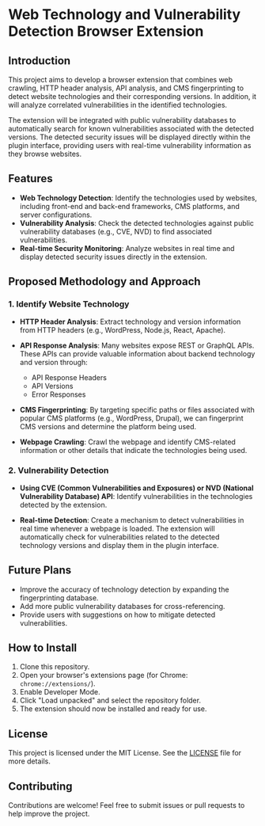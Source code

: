# Web Technology and Vulnerability Detection Browser Extension

## Introduction

This project aims to develop a browser extension that combines web crawling, HTTP header analysis, API analysis, and CMS fingerprinting to detect website technologies and their corresponding versions. In addition, it will analyze correlated vulnerabilities in the identified technologies.

The extension will be integrated with public vulnerability databases to automatically search for known vulnerabilities associated with the detected versions. The detected security issues will be displayed directly within the plugin interface, providing users with real-time vulnerability information as they browse websites.

## Features
- **Web Technology Detection**: Identify the technologies used by websites, including front-end and back-end frameworks, CMS platforms, and server configurations.
- **Vulnerability Analysis**: Check the detected technologies against public vulnerability databases (e.g., CVE, NVD) to find associated vulnerabilities.
- **Real-time Security Monitoring**: Analyze websites in real time and display detected security issues directly in the extension.

  
## Proposed Methodology and Approach

### 1. Identify Website Technology

- **HTTP Header Analysis**: Extract technology and version information from HTTP headers (e.g., WordPress, Node.js, React, Apache).
  
- **API Response Analysis**: Many websites expose REST or GraphQL APIs. These APIs can provide valuable information about backend technology and version through:
  - API Response Headers
  - API Versions
  - Error Responses

- **CMS Fingerprinting**: By targeting specific paths or files associated with popular CMS platforms (e.g., WordPress, Drupal), we can fingerprint CMS versions and determine the platform being used.

- **Webpage Crawling**: Crawl the webpage and identify CMS-related information or other details that indicate the technologies being used.

### 2. Vulnerability Detection

- **Using CVE (Common Vulnerabilities and Exposures) or NVD (National Vulnerability Database) API**: Identify vulnerabilities in the technologies detected by the extension.

- **Real-time Detection**: Create a mechanism to detect vulnerabilities in real time whenever a webpage is loaded. The extension will automatically check for vulnerabilities related to the detected technology versions and display them in the plugin interface.

## Future Plans
- Improve the accuracy of technology detection by expanding the fingerprinting database.
- Add more public vulnerability databases for cross-referencing.
- Provide users with suggestions on how to mitigate detected vulnerabilities.

## How to Install
1. Clone this repository.
2. Open your browser's extensions page (for Chrome: `chrome://extensions/`).
3. Enable Developer Mode.
4. Click "Load unpacked" and select the repository folder.
5. The extension should now be installed and ready for use.

## License
This project is licensed under the MIT License. See the [LICENSE](./LICENSE) file for more details.

## Contributing
Contributions are welcome! Feel free to submit issues or pull requests to help improve the project.

